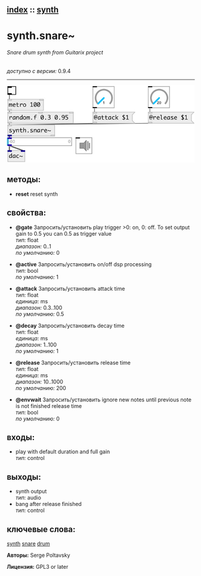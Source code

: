 [index](index.html) :: [synth](category_synth.html)
---

# synth.snare~

###### Snare drum synth from Guitarix project

*доступно с версии:* 0.9.4

---




[![example](../examples/img/synth.snare~.jpg)](../examples/pd/synth.snare~.pd)





## методы:

* **reset**
reset synth<br>




## свойства:

* **@gate** 
Запросить/установить play trigger &gt;0: on, 0: off. To set output gain to 0.5 you can 0.5 as trigger
value<br>
_тип:_ float<br>
_диапазон:_ 0..1<br>
_по умолчанию:_ 0<br>

* **@active** 
Запросить/установить on/off dsp processing<br>
_тип:_ bool<br>
_по умолчанию:_ 1<br>

* **@attack** 
Запросить/установить attack time<br>
_тип:_ float<br>
_единица:_ ms<br>
_диапазон:_ 0.3..100<br>
_по умолчанию:_ 0.5<br>

* **@decay** 
Запросить/установить decay time<br>
_тип:_ float<br>
_единица:_ ms<br>
_диапазон:_ 1..100<br>
_по умолчанию:_ 1<br>

* **@release** 
Запросить/установить release time<br>
_тип:_ float<br>
_единица:_ ms<br>
_диапазон:_ 10..1000<br>
_по умолчанию:_ 200<br>

* **@envwait** 
Запросить/установить ignore new notes until previous note is not finished release time<br>
_тип:_ bool<br>
_по умолчанию:_ 0<br>



## входы:

* play with default duration and full gain<br>
_тип:_ control



## выходы:

* synth output<br>
_тип:_ audio
* bang after release finished<br>
_тип:_ control



## ключевые слова:

[synth](keywords/synth.html)
[snare](keywords/snare.html)
[drum](keywords/drum.html)






**Авторы:** Serge Poltavsky




**Лицензия:** GPL3 or later





